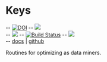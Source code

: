 # Keys

-- [![DOI](https://zenodo.org/badge/318809834.svg)](https://zenodo.org/badge/latestdoi/318809834) 
-- ![](https://img.shields.io/badge/language-lua,bash-orange)     
-- ![](https://img.shields.io/badge/purpose-ai%20,%20se-blueviolet)
-- [![Build Status](https://travis-ci.com/timm/keys.svg?branch=main)](https://travis-ci.com/timm/keys)
-- [![](https://img.shields.io/badge/license-mit-lightgrey)](http://github.com/timm/keys/blob/main/LICENSE.md)    
-- [docs](http://menzies.us/keys/index.html) | [github](http://github.com/timm/keys/blob/main/README.md)



Routines for optimizing as data miners.

